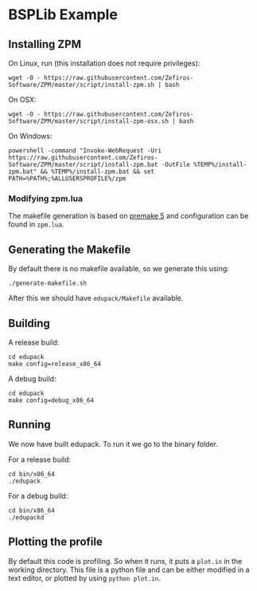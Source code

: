 # BSPLib Example

## Installing ZPM

On Linux, run (this installation does not require privileges):

```
wget -O - https://raw.githubusercontent.com/Zefiros-Software/ZPM/master/script/install-zpm.sh | bash
```

On OSX:

```
wget -O - https://raw.githubusercontent.com/Zefiros-Software/ZPM/master/script/install-zpm-osx.sh | bash
```

On Windows:

```
powershell -command "Invoke-WebRequest -Uri https://raw.githubusercontent.com/Zefiros-Software/ZPM/master/script/install-zpm.bat -OutFile %TEMP%/install-zpm.bat" && %TEMP%/install-zpm.bat && set PATH=%PATH%;%ALLUSERSPROFILE%/zpm
```

### Modifying zpm.lua
The makefile generation is based on [premake 5](https://github.com/premake/premake-core) and configuration can be found in ``zpm.lua``.

## Generating the Makefile
By default there is no makefile available, so we generate this using:

```
./generate-makefile.sh
```

After this we should have ``edupack/Makefile`` available.

## Building

A release build:

```
cd edupack
make config=release_x86_64
```

A debug build:

```
cd edupack
make config=debug_x86_64
```

## Running
We now have built edupack. To run it we go to the binary folder.

For a release build:

```
cd bin/x86_64
./edupack
```

For a debug build:

```
cd bin/x86_64
./edupackd
```

## Plotting the profile
By default this code is profiling. So when it runs, it puts a ``plot.in`` in the working directory.
This file is a python file and can be either modified in a text editor, or plotted by using ``python plot.in``.